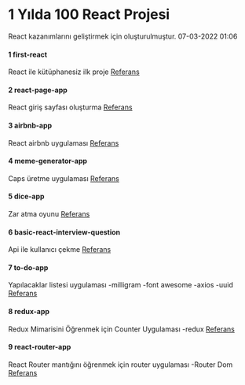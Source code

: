 # 1 Yılda 100 React Projesi
React kazanımlarını geliştirmek için oluşturulmuştur.
07-03-2022 01:06

#### 1 first-react

React ile kütüphanesiz ilk proje
[Referans](https://www.youtube.com/watch?v=bMknfKXIFA8)

#### 2 react-page-app

React giriş sayfası oluşturma
[Referans](https://www.youtube.com/watch?v=bMknfKXIFA8)

#### 3 airbnb-app

React airbnb uygulaması
[Referans](https://www.youtube.com/watch?v=bMknfKXIFA8)

#### 4 meme-generator-app

Caps üretme uygulaması
[Referans](https://www.youtube.com/watch?v=bMknfKXIFA8)

#### 5 dice-app

Zar atma oyunu
[Referans](https://www.youtube.com/watch?v=bMknfKXIFA8)

#### 6 basic-react-interview-question

Api ile kullanıcı çekme
[Referans](https://www.youtube.com/watch?v=NNdc47vVp0c)

#### 7 to-do-app

Yapılacaklar listesi uygulaması
-milligram
-font awesome
-axios
-uuid
[Referans](https://github.com/nirnejak/todolist)

#### 8 redux-app

Redux Mimarisini Öğrenmek için Counter Uygulaması
-redux
[Referans](https://www.youtube.com/watch?v=UWB8948Kko4)

#### 9 react-router-app

React Router mantığını öğrenmek için router uygulaması
-Router Dom
[Referans](https://www.youtube.com/watch?v=Law7wfdg_ls)

